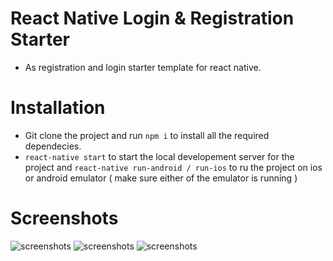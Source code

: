 # React Native Login & Registration Starter
- As registration and login starter template for react native.

# Installation
- Git clone the project and run `npm i` to install all the required dependecies.
- `react-native start` to start the local developement server for the project and `react-native run-android / run-ios` to ru
the project on ios or android emulator ( make sure either of the emulator is running )

# Screenshots
![screenshots](screenshots/welcome.png=150x)
![screenshots](screenshots/login.png=150x)
![screenshots](screenshots/register.png=150x)
